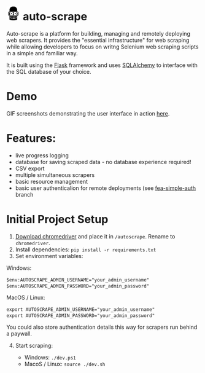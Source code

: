# ![auto-scrape-logo](https://raw.githubusercontent.com/chrispalmo/auto-scrape/master/autoscrape/static/android-icon-36x36.png) auto-scrape

Auto-scrape is a platform for building, managing and remotely deploying web scrapers. It provides the "essential infrastructure" for web scraping while allowing developers to focus on writng Selenium web scraping scripts in a simple and familiar way.

It is built using the [Flask](https://palletsprojects.com/p/flask/) framework and uses [SQLAlchemy](https://www.sqlalchemy.org/) to interface with the SQL database of your choice.

# Demo

GIF screenshots demonstrating the user interface in action <a href="https://palmo.xyz/post/20200224-manage-selenium-web-scrapers-with-auto-scrape/#user-interface-overview">here</a>.

# Features:

-   live progress logging
-   database for saving scraped data - no database experience required!
-   CSV export
-   multiple simultaneous scrapers
-   basic resource management
-   basic user authenticalion for remote deployments (see [fea-simple-auth](https://github.com/chrispalmo/auto-scrape/tree/fea-simple-auth) branch

# Initial Project Setup

1. [Download chromedriver](https://chromedriver.chromium.org/downloads) and place it in `/autoscrape`. Rename to `chromedriver`.
2. Install dependencies: `pip install -r requirements.txt`
3. Set environment variables:

Windows:

```
$env:AUTOSCRAPE_ADMIN_USERNAME="your_admin_username"
$env:AUTOSCRAPE_ADMIN_PASSWORD="your_admin_password"
```

MacOS / Linux:

```
export AUTOSCRAPE_ADMIN_USERNAME="your_admin_username"
export AUTOSCRAPE_ADMIN_PASSWORD="your_admin_password"
```

You could also store authentication details this way for scrapers run behind a paywall.

4. Start scraping:

    - Windows: `./dev.ps1`
    - MacoS / Linux: `source ./dev.sh`
